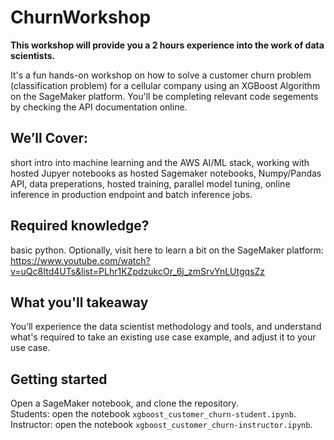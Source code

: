 # ChurnWorkshop

**This workshop will provide you a 2 hours experience into the work of data scientists.**

It's a fun hands-on workshop on how to solve a customer churn problem (classification problem) for a cellular company using an XGBoost Algorithm on the SageMaker platform.
You'll be completing relevant code segements by checking the API documentation online.

## We’ll Cover: 
short intro into machine learning and the AWS AI/ML stack, working with hosted Jupyer notebooks as hosted Sagemaker notebooks, Numpy/Pandas API, data preperations, hosted training, parallel model tuning, online inference in production endpoint and batch inference jobs.

## Required knowledge?
basic python. 
Optionally, visit here to learn a bit on the SageMaker platform: https://www.youtube.com/watch?v=uQc8Itd4UTs&list=PLhr1KZpdzukcOr_6j_zmSrvYnLUtgqsZz

## What you'll takeaway
You’ll experience the data scientist methodology and tools, and understand what's required to take an existing use case example, and adjust it to your use case.

## Getting started
Open a SageMaker notebook, and clone the repository.  
Students: open the notebook `xgboost_customer_churn-student.ipynb`.
Instructor: open the notebook `xgboost_customer_churn-instructor.ipynb`.
